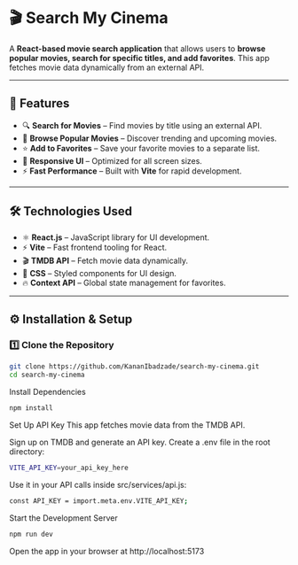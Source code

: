 # 🎬 Search My Cinema

A **React-based movie search application** that allows users to **browse popular movies, search for specific titles, and add favorites**. This app fetches movie data dynamically from an external API.

---

## 🚀 Features
- 🔍 **Search for Movies** – Find movies by title using an external API.
- 🎥 **Browse Popular Movies** – Discover trending and upcoming movies.
- ⭐ **Add to Favorites** – Save your favorite movies to a separate list.
- 🎨 **Responsive UI** – Optimized for all screen sizes.
- ⚡ **Fast Performance** – Built with **Vite** for rapid development.

---

## 🛠️ Technologies Used
- ⚛ **React.js** – JavaScript library for UI development.
- ⚡ **Vite** – Fast frontend tooling for React.
- 🎬 **TMDB API** – Fetch movie data dynamically.
- 💅 **CSS** – Styled components for UI design.
- 🔥 **Context API** – Global state management for favorites.

---

## ⚙️ Installation & Setup
### 1️⃣ Clone the Repository
```bash
git clone https://github.com/KananIbadzade/search-my-cinema.git
cd search-my-cinema
```

Install Dependencies
```bash
npm install
```

Set Up API Key
This app fetches movie data from the TMDB API.

Sign up on TMDB and generate an API key.
Create a .env file in the root directory:
```bash
VITE_API_KEY=your_api_key_here
```

Use it in your API calls inside src/services/api.js:
```bash
const API_KEY = import.meta.env.VITE_API_KEY;
```

Start the Development Server
```bash
npm run dev
```

Open the app in your browser at http://localhost:5173
